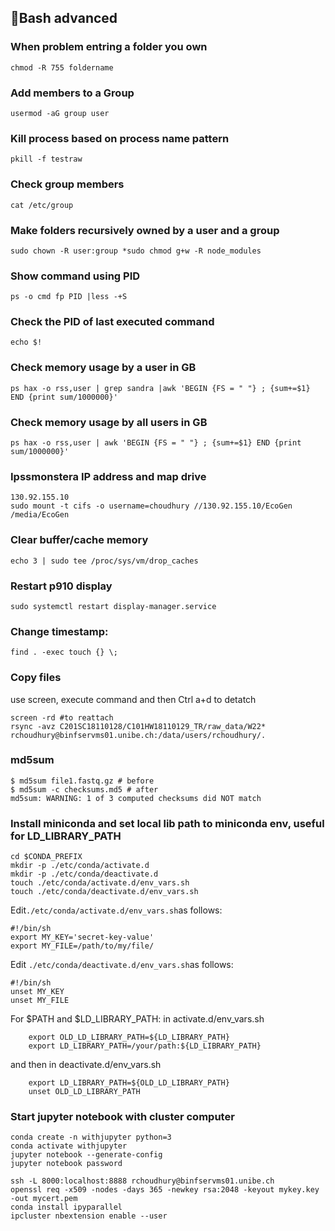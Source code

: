 ## :memo:Bash advanced
### When problem entring a folder you own
`chmod -R 755 foldername`

### Add members to a Group
`usermod -aG group user`

### Kill process based on process name pattern
`pkill -f testraw`

### Check group members
`cat /etc/group`

### Make folders recursively owned by a user and a group
`sudo chown -R user:group *sudo chmod g+w -R node_modules`

### Show command using PID
`ps -o cmd fp PID |less -+S`

### Check the PID of last executed command
`echo $!`

### Check memory usage by a user in GB
`ps hax -o rss,user | grep sandra |awk 'BEGIN {FS = " "} ; {sum+=$1} END {print sum/1000000}'`

### Check memory usage by all users in GB
`ps hax -o rss,user | awk 'BEGIN {FS = " "} ; {sum+=$1} END {print sum/1000000}'`

### Ipssmonstera IP address and map drive
```
130.92.155.10
sudo mount -t cifs -o username=choudhury //130.92.155.10/EcoGen /media/EcoGen
```

### Clear buffer/cache memory
`echo 3 | sudo tee /proc/sys/vm/drop_caches`

### Restart p910 display
`sudo systemctl restart display-manager.service`


### Change timestamp:
`find . -exec touch {} \;`

### Copy files
use screen, execute command and then Ctrl a+d to detatch
```
screen -rd #to reattach
rsync -avz C201SC18110128/C101HW18110129_TR/raw_data/W22* rchoudhury@binfservms01.unibe.ch:/data/users/rchoudhury/.
```

### md5sum
```
$ md5sum file1.fastq.gz # before
$ md5sum -c checksums.md5 # after
md5sum: WARNING: 1 of 3 computed checksums did NOT match
```

### Install miniconda and set local lib path to miniconda env, useful for LD_LIBRARY_PATH
```
cd $CONDA_PREFIX
mkdir -p ./etc/conda/activate.d
mkdir -p ./etc/conda/deactivate.d
touch ./etc/conda/activate.d/env_vars.sh
touch ./etc/conda/deactivate.d/env_vars.sh
```

Edit`./etc/conda/activate.d/env_vars.sh`as follows:
```
#!/bin/sh
export MY_KEY='secret-key-value'
export MY_FILE=/path/to/my/file/
```

Edit `./etc/conda/deactivate.d/env_vars.sh`as follows:
```
#!/bin/sh
unset MY_KEY
unset MY_FILE
```
For $PATH  and $LD_LIBRARY_PATH:
in activate.d/env_vars.sh
```
    export OLD_LD_LIBRARY_PATH=${LD_LIBRARY_PATH}
    export LD_LIBRARY_PATH=/your/path:${LD_LIBRARY_PATH}
```
and then in deactivate.d/env_vars.sh
```
    export LD_LIBRARY_PATH=${OLD_LD_LIBRARY_PATH}
    unset OLD_LD_LIBRARY_PATH
```
### Start jupyter notebook with cluster computer
```
conda create -n withjupyter python=3
conda activate withjupyter
jupyter notebook --generate-config
jupyter notebook password

ssh -L 8000:localhost:8888 rchoudhury@binfservms01.unibe.ch
openssl req -x509 -nodes -days 365 -newkey rsa:2048 -keyout mykey.key -out mycert.pem
conda install ipyparallel
ipcluster nbextension enable --user
```
